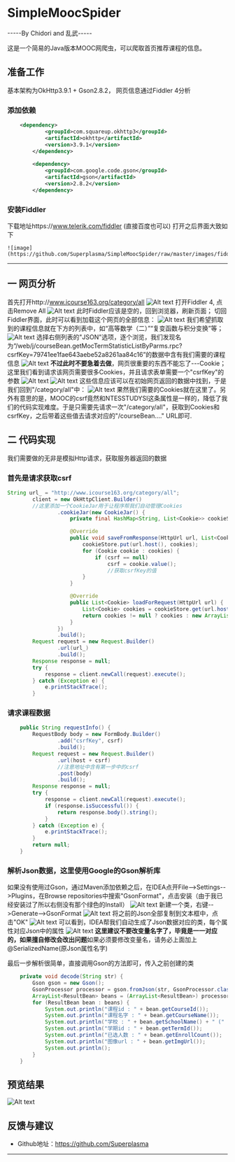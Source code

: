 # SimpleMoocSpider


-----By Chidori and 乱武-----

这是一个简易的Java版本MOOC网爬虫，可以爬取首页推荐课程的信息。



## 准备工作

基本架构为OkHttp3.9.1 + Gson2.8.2， 网页信息通过Fiddler 4分析

### 添加依赖
``` xml
	<dependency>
            <groupId>com.squareup.okhttp3</groupId>
            <artifactId>okhttp</artifactId>
            <version>3.9.1</version>
        </dependency>
        
        <dependency>
            <groupId>com.google.code.gson</groupId>
            <artifactId>gson</artifactId>
            <version>2.8.2</version>
        </dependency>
```
### 安装Fiddler

下载地址https://www.telerik.com/fiddler (直接百度也可以)
打开之后界面大致如下
```
![image](https://github.com/Superplasma/SimpleMoocSpider/raw/master/images/fiddler1.png)
```


----------

## 一 网页分析
首先打开http://www.icourse163.org/category/all
![Alt text](./1512316715141.png)
打开Fiddler 4, 点击Remove All
![Alt text](1512316849686.png)
此时Fiddler应该是空的，回到浏览器，刷新页面；
切回Fiddler界面，此时可以看到加载这个网页的全部信息：
![Alt text](1512316981464.png)
我们希望抓取到的课程信息就在下方的列表中，如“高等数学（二）”“复变函数与积分变换”等；
![Alt text](1512317050446.png)
选择右侧列表的"JSON"选项，逐个浏览，我们发现名为“/web/j/courseBean.getMocTermStatisticListByParms.rpc?csrfKey=79741ee1fae643aebe52a8261aa84c16”的数据中含有我们需要的课程信息
![Alt text](1512317204223.png)
**不过此时不要急着去做**，网页很重要的东西不能忘了---Cookie；这里我们看到请求该网页需要很多Cookies，并且请求表单需要一个"csrfKey"的参数
![Alt text](1512317588051.png)
![Alt text](1512317625537.png)
这些信息应该可以在初始网页返回的数据中找到，于是我们回到"/category/all"中：
![Alt text](1512317707063.png)
果然我们需要的Cookies就在这里了。另外有意思的是，MOOC的csrf竟然和NTESSTUDYSI这条属性是一样的，降低了我们的代码实现难度。于是只需要先请求一次"/category/all"，获取到Cookies和csrfKey，之后带着这些值去请求对应的"/courseBean...." URL即可.




## 二 代码实现

我们需要做的无非是模拟Http请求，获取服务器返回的数据
### 首先是请求获取csrf

    
``` java
String url_ = "http://www.icourse163.org/category/all";
        client = new OkHttpClient.Builder()
        //这里添加一个CookieJar用于让程序帮我们自动管理Cookies
                .cookieJar(new CookieJar() {
                    private final HashMap<String, List<Cookie>> cookieStore = new HashMap<>();

                    @Override
                    public void saveFromResponse(HttpUrl url, List<Cookie> cookies) {
                        cookieStore.put(url.host(), cookies);
                        for (Cookie cookie : cookies) {
                            if (csrf == null)
                                csrf = cookie.value();
                                //获取csrfKey的值
                        }
                    }

                    @Override
                    public List<Cookie> loadForRequest(HttpUrl url) {
                        List<Cookie> cookies = cookieStore.get(url.host());
                        return cookies != null ? cookies : new ArrayList<Cookie>();
                    }
                })
                .build();
        Request request = new Request.Builder()
                .url(url_)
                .build();
        Response response = null;
        try {
            response = client.newCall(request).execute();
        } catch (Exception e) {
            e.printStackTrace();
        }
```
### 请求课程数据
```java
    public String requestInfo() {
        RequestBody body = new FormBody.Builder()
                .add("csrfKey", csrf)
                .build();
        Request request = new Request.Builder()
                .url(host + csrf)
                //注意地址中含有第一步中的csrf
                .post(body)
                .build();
        Response response = null;
        try {
            response = client.newCall(request).execute();
            if (response.isSuccessful()) {
                return response.body().string();
            }
        } catch (Exception e) {
            e.printStackTrace();
        }
        return null;
    }
```
### 解析Json数据，这里使用Google的Gson解析库
如果没有使用过Gson，通过Maven添加依赖之后，在IDEA点开File-->Settings-->Plugins，在Browse repositories中搜索"GsonFormat"，点击安装（由于我已经安装过了所以右侧没有那个绿色的Install）
![Alt text](1512318408493.png)
新建一个类，右键-->Generate-->GsonFormat
![Alt text](./1512318487494.png)
将之前的Json全部复制到文本框中，点击"OK"
![Alt text](1512318552769.png)
可以看到，IDEA帮我们自动生成了Json数据对应的类，每个属性对应Json中的属性
![Alt text](1512318610894.png)
**这里建议不要改变量名字了，毕竟是一一对应的，如果擅自修改会改出问题**如果必须要修改变量名，请务必上面加上@SerializedName(原Json属性名字)

最后一步解析很简单，直接调用Gson的方法即可，传入之前创建的类
```java
    private void decode(String str) {
        Gson gson = new Gson();
        GsonProcessor processor = gson.fromJson(str, GsonProcessor.class);
        ArrayList<ResultBean> beans = (ArrayList<ResultBean>) processor.getResult();
        for (ResultBean bean : beans) {
            System.out.println("课程id : " + bean.getCourseId());
            System.out.println("课程名字 : " + bean.getCourseName());
            System.out.println("学校 : " + bean.getSchoolName() + " (" + bean.getSchoolShortName() + ")");
            System.out.println("学期id : " + bean.getTermId());
            System.out.println("已选人数 : " + bean.getEnrollCount());
            System.out.println("图像url : " + bean.getImgUrl());
            System.out.println();
        }
    }
```
## 预览结果
![Alt text](1512318882567.png)



## 反馈与建议
- Github地址：<https://github.com/Superplasma>

---------
